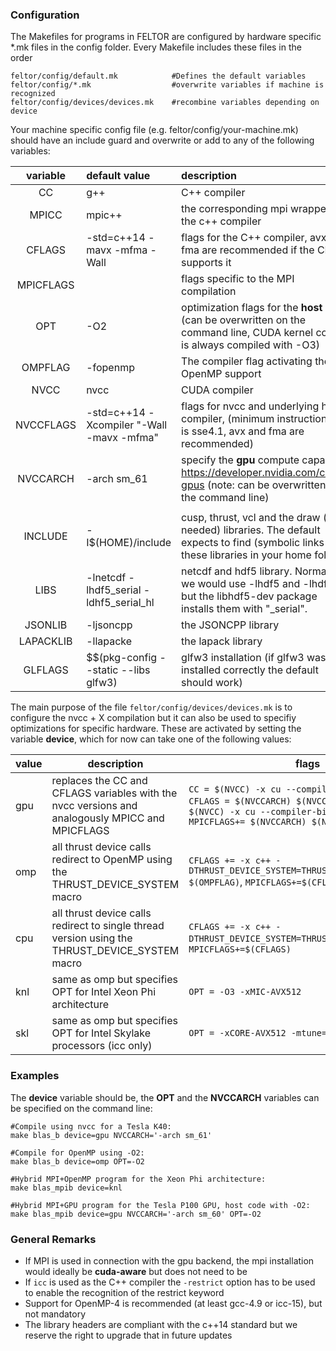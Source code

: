 ### Configuration

The Makefiles for programs in FELTOR are configured by hardware specific *.mk files in the config folder. Every Makefile includes these files in the order

```shell
feltor/config/default.mk            #Defines the default variables
feltor/config/*.mk                  #overwrite variables if machine is recognized
feltor/config/devices/devices.mk    #recombine variables depending on device
```

Your machine specific config file (e.g. feltor/config/your-machine.mk) should have an include guard and overwrite or add to any of the following variables:

| variable  | default value                | description                                                  |
| :-------: | :--------------------------- | :----------------------------------------------------------- |
|    CC     | g++                          | C++ compiler                                                 |
|   MPICC   | mpic++                       | the corresponding mpi wrapper for the c++ compiler           |
|  CFLAGS   | -std=c++14 -mavx -mfma -Wall | flags for the C++ compiler, avx and fma are recommended if the CPU supports it |
| MPICFLAGS |                              | flags specific to the MPI compilation                        |
|   OPT    | -O2                                      | optimization flags for the **host** code (can be overwritten on the command line, CUDA kernel code is always compiled with -O3) |
|  OMPFLAG  | -fopenmp                                 | The compiler flag activating the OpenMP support |
|   NVCC    | nvcc                                     | CUDA compiler                            |
| NVCCFLAGS | -std=c++14  -Xcompiler "-Wall -mavx -mfma"                             | flags for nvcc  and underlying host compiler, (minimum instruction set is sse4.1, avx and fma are recommended)                         |
| NVCCARCH  | -arch sm_61                              | specify the **gpu** compute capability  https://developer.nvidia.com/cuda-gpus (note: can be overwritten on the command line) |
|                                          |                                          |     |
|  INCLUDE  | -I$(HOME)/include                        | cusp, thrust, vcl and the draw (if needed) libraries. The default expects to find (symbolic links to ) these libraries in your home folder |
|   LIBS    | -lnetcdf -lhdf5_serial -ldhf5_serial_hl                | netcdf and hdf5 library. Normally, we would use -lhdf5 and -lhdf5_hl but the libhdf5-dev package installs them with "_serial". |
|  JSONLIB  | -ljsoncpp          | the JSONCPP library                      |
|  LAPACKLIB  | -llapacke | the lapack library                      |
|  GLFLAGS  | $$(pkg-config --static --libs glfw3)     | glfw3 installation (if glfw3 was installed correctly the default should work) |


The main purpose of the file `feltor/config/devices/devices.mk` is to configure the nvcc + X compilation but it can also be used to specifiy optimizations for specific hardware. These are activated by setting the variable **device**, which for now can take one of the following values:

| value | description                                                  | flags                                                        |
| ----- | ------------------------------------------------------------ | ------------------------------------------------------------ |
| gpu   | replaces the CC and CFLAGS variables with the nvcc versions and analogously MPICC and MPICFLAGS | `CC = $(NVCC) -x cu --compiler-bindir $(CC)` `CFLAGS = $(NVCCARCH) $(NVCCFLAGS)` `MPICC = $(NVCC) -x cu --compiler-bindir $(MPICC)` `MPICFLAGS+= $(NVCCARCH) $(NVCCFLAGS)` |
| omp   | all thrust device calls redirect to OpenMP using the THRUST_DEVICE_SYSTEM macro | `CFLAGS += -x c++ -DTHRUST_DEVICE_SYSTEM=THRUST_DEVICE_SYSTEM_OMP  $(OMPFLAG)`, `MPICFLAGS+=$(CFLAGS)` |
| cpu   | all thrust device calls redirect to single thread version using the THRUST_DEVICE_SYSTEM macro | `CFLAGS += -x c++ -DTHRUST_DEVICE_SYSTEM=THRUST_DEVICE_SYSTEM_CPP`, `MPICFLAGS+=$(CFLAGS)` |
| knl   | same as omp but specifies OPT for Intel Xeon Phi architecture | `OPT = -O3 -xMIC-AVX512`                                     |
| skl   | same as omp but specifies OPT for Intel Skylake processors (icc only) | `OPT = -xCORE-AVX512 -mtune=skylake -O3`                     |

### Examples

The **device** variable should be, the **OPT** and the **NVCCARCH** variables can be specified on the command line:

```shell
#Compile using nvcc for a Tesla K40:
make blas_b device=gpu NVCCARCH='-arch sm_61'

#Compile for OpenMP using -O2:
make blas_b device=omp OPT=-O2

#Hybrid MPI+OpenMP program for the Xeon Phi architecture:
make blas_mpib device=knl

#Hybrid MPI+GPU program for the Tesla P100 GPU, host code with -O2:
make blas_mpib device=gpu NVCCARCH='-arch sm_60' OPT=-O2
```

### General Remarks
 - If MPI is used in connection with the gpu backend, the mpi installation would ideally be **cuda-aware** but does not need to be
 - If `icc` is used as the C++ compiler the `-restrict` option has to be used to enable the recognition of the restrict keyword
 - Support for OpenMP-4 is recommended (at least gcc-4.9 or icc-15), but not mandatory
 - The library headers are compliant with the c++14 standard but we reserve the right to upgrade that in future updates

